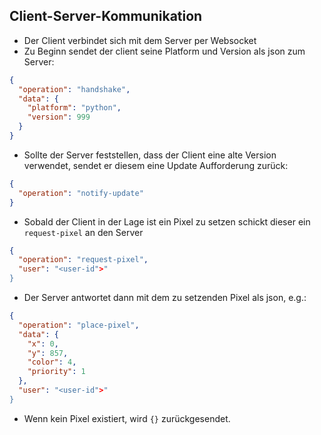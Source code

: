 ## Client-Server-Kommunikation

- Der Client verbindet sich mit dem Server per Websocket
- Zu Beginn sendet der client seine Platform und Version als json zum Server:

```json 
{
  "operation": "handshake",
  "data": {
    "platform": "python",
    "version": 999
  }
}
```

- Sollte der Server feststellen, dass der Client eine alte Version verwendet, sendet er diesem eine Update Aufforderung
  zurück:

```json 
{
  "operation": "notify-update"
}
```

- Sobald der Client in der Lage ist ein Pixel zu setzen schickt dieser ein `request-pixel` an den Server

```json 
{
  "operation": "request-pixel",
  "user": "<user-id">"
}
 ```

- Der Server antwortet dann mit dem zu setzenden Pixel als json, e.g.:

```json 
{
  "operation": "place-pixel",
  "data": {
    "x": 0,
    "y": 857,
    "color": 4,
    "priority": 1
  },
  "user": "<user-id">"
}
 ```

- Wenn kein Pixel existiert, wird `{}` zurückgesendet.
